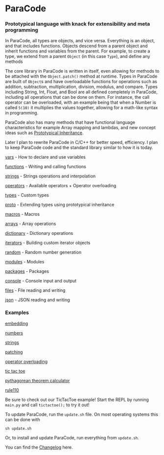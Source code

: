 # ParaCode
### Prototypical language with knack for extensibility and meta programming

In ParaCode, all types are objects, and vice versa. Everything is an object, and that includes functions. Objects descend from a parent object and inherit functions and variables from the parent. For example, to create a type, we extend from a parent `Object` (in this case `Type`), and define any methods

The core library in ParaCode is written in itself, even allowing for methods to be attached with the `Object.patch()` method at runtime. Types in ParaCode are built of `Object`s and have overloadable functions for operations such as addition, subtraction, multiplication, division, modulus, and compare. Types including String, Int, Float, and Bool are all defined completely in ParaCode, including all operations that can be done on them. For instance, the call operator can be overloaded, with an example being that when a Number is called `5(10)` it multiplies the values together, allowing for a math-like syntax in programming.

ParaCode also has many methods that have functional language characteristics for example Array mapping and lambdas, and new concept ideas such as [Prototypical Inheritance](https://en.wikipedia.org/wiki/Prototype-based_programming). 

Later I plan to rewrite ParaCode in C/C++ for better speed, efficiency. I plan to keep ParaCode code and the standard library similar to how it is today.

[vars](https://github.com/DaRubyMiner360/ParaCode/blob/rewrite/doc/00_vars.md) - How to declare and use variables

[functions](https://github.com/DaRubyMiner360/ParaCode/blob/rewrite/doc/10_functions.md) - Writing and calling functions

[strings](https://github.com/DaRubyMiner360/ParaCode/blob/rewrite/doc/15_strings.md) - Strings operations and interpolation

[operators](https://github.com/DaRubyMiner360/ParaCode/blob/rewrite/doc/16_operators.md) - Available operators + Operator overloading

[types](https://github.com/DaRubyMiner360/ParaCode/blob/rewrite/doc/20_types.md) - Custom types

[proto](https://github.com/DaRubyMiner360/ParaCode/blob/rewrite/doc/30_proto.md) - Extending types using prototypical inheritance

[macros](https://github.com/DaRubyMiner360/ParaCode/blob/rewrite/doc/35_macros.md) - Macros

[arrays](https://github.com/DaRubyMiner360/ParaCode/blob/rewrite/doc/40_arrays.md) - Array operations

[dictionary](https://github.com/DaRubyMiner360/ParaCode/blob/rewrite/doc/41_dictionary.md) - Dictionary operations

[iterators](https://github.com/DaRubyMiner360/ParaCode/blob/rewrite/doc/50_iterators.md) - Building custom iterator objects

[random](https://github.com/DaRubyMiner360/ParaCode/blob/rewrite/doc/55_random.md) - Random number generation

[modules](https://github.com/DaRubyMiner360/ParaCode/blob/rewrite/doc/60_modules.md) - Modules

[packages](https://github.com/DaRubyMiner360/ParaCode/blob/rewrite/doc/61_packages.md) - Packages

[console](https://github.com/DaRubyMiner360/ParaCode/blob/rewrite/doc/70_console.md) - Console input and output

[files](https://github.com/DaRubyMiner360/ParaCode/blob/rewrite/doc/80_files.md) - File reading and writing

[json](https://github.com/DaRubyMiner360/ParaCode/blob/rewrite/doc/81_json.md) - JSON reading and writing


### Examples

[embedding](https://github.com/DaRubyMiner360/ParaCode/blob/rewrite/examples/embed.py)

[numbers](https://github.com/DaRubyMiner360/ParaCode/blob/rewrite/examples/numbers.para)

[strings](https://github.com/DaRubyMiner360/ParaCode/blob/rewrite/examples/string.para)

[patching](https://github.com/DaRubyMiner360/ParaCode/blob/rewrite/examples/patching.para)

[operator overloading](https://github.com/DaRubyMiner360/ParaCode/blob/rewrite/examples/operator_overloading.para)

[tic tac toe](https://github.com/DaRubyMiner360/ParaCode/blob/rewrite/examples/ttt.para)

[pythagorean theorem calculator](https://github.com/DaRubyMiner360/ParaCode/blob/rewrite/examples/pythagorean.para)

[rule110](https://github.com/DaRubyMiner360/ParaCode/blob/rewrite/examples/rule110.para)

Be sure to check out our TicTacToe example!
Start the REPL by running `main.py` and call `tictactoe();` to try it out!

To update ParaCode, run the `update.sh` file. On most operating systems this can be done with
```shell
sh update.sh
```
Or, to install and update ParaCode, run everything from `update.sh`.

You can find the [Changelog](https://github.com/DaRubyMiner360/ParaCode/blob/rewrite/CHANGELOG.md) here.
